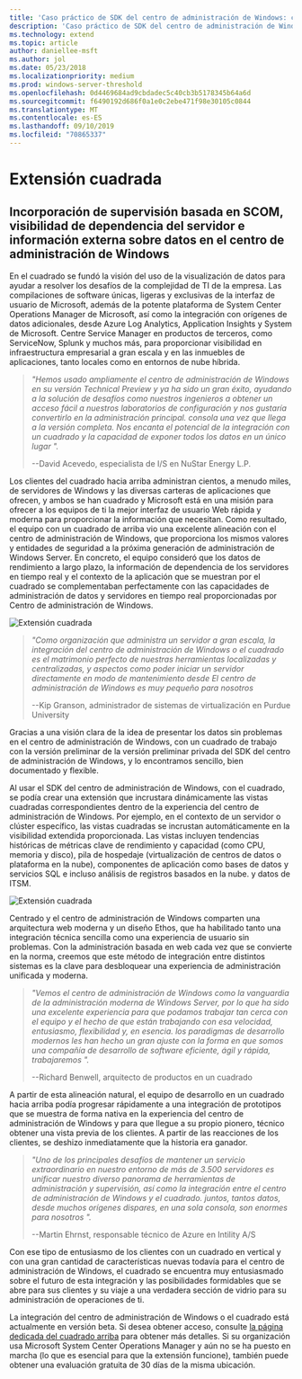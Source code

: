 ```yaml
---
title: 'Caso práctico de SDK del centro de administración de Windows: cuadrado arriba'
description: 'Caso práctico de SDK del centro de administración de Windows: cuadrado arriba'
ms.technology: extend
ms.topic: article
author: daniellee-msft
ms.author: jol
ms.date: 05/23/2018
ms.localizationpriority: medium
ms.prod: windows-server-threshold
ms.openlocfilehash: 0d4469684ad9cbdadec5c40cb3b5178345b64a6d
ms.sourcegitcommit: f6490192d686f0a1e0c2ebe471f98e30105c0844
ms.translationtype: MT
ms.contentlocale: es-ES
ms.lasthandoff: 09/10/2019
ms.locfileid: "70865337"
---
```

# <a name="squared-up-extension"></a>Extensión cuadrada

## <a name="bringing-scom-based-monitoring-server-dependency-visibility-and-external-data-insights-into-windows-admin-center"></a>Incorporación de supervisión basada en SCOM, visibilidad de dependencia del servidor e información externa sobre datos en el centro de administración de Windows

En el cuadrado se fundó la visión del uso de la visualización de datos para ayudar a resolver los desafíos de la complejidad de TI de la empresa. Las compilaciones de software únicas, ligeras y exclusivas de la interfaz de usuario de Microsoft, además de la potente plataforma de System Center Operations Manager de Microsoft, así como la integración con orígenes de datos adicionales, desde Azure Log Analytics, Application Insights y System de Microsoft. Centre Service Manager en productos de terceros, como ServiceNow, Splunk y muchos más, para proporcionar visibilidad en infraestructura empresarial a gran escala y en las inmuebles de aplicaciones, tanto locales como en entornos de nube híbrida.

> <cite>"Hemos usado ampliamente el centro de administración de Windows en su versión Technical Preview y ya ha sido un gran éxito, ayudando a la solución de desafíos como nuestros ingenieros a obtener un acceso fácil a nuestros laboratorios de configuración y nos gustaría convertirlo en la administración principal. consola una vez que llega a la versión completa. Nos encanta el potencial de la integración con un cuadrado y la capacidad de exponer todos los datos en un único lugar ".</cite>
>
> --David Acevedo, especialista de I/S en NuStar Energy L.P.

Los clientes del cuadrado hacia arriba administran cientos, a menudo miles, de servidores de Windows y las diversas carteras de aplicaciones que ofrecen, y ambos se han cuadrado y Microsoft está en una misión para ofrecer a los equipos de ti la mejor interfaz de usuario Web rápida y moderna para proporcionar la información que necesitan. Como resultado, el equipo con un cuadrado de arriba vio una excelente alineación con el centro de administración de Windows, que proporciona los mismos valores y entidades de seguridad a la próxima generación de administración de Windows Server. En concreto, el equipo consideró que los datos de rendimiento a largo plazo, la información de dependencia de los servidores en tiempo real y el contexto de la aplicación que se muestran por el cuadrado se complementaban perfectamente con las capacidades de administración de datos y servidores en tiempo real proporcionadas por Centro de administración de Windows.

![Extensión cuadrada](../../media/extend-case-study-squared-up/squared-up-1.png)

> <cite>"Como organización que administra un servidor a gran escala, la integración del centro de administración de Windows o el cuadrado es el matrimonio perfecto de nuestras herramientas localizadas y centralizadas, y aspectos como poder iniciar un servidor directamente en modo de mantenimiento desde El centro de administración de Windows es muy pequeño para nosotros</cite>
>
> --Kip Granson, administrador de sistemas de virtualización en Purdue University

Gracias a una visión clara de la idea de presentar los datos sin problemas en el centro de administración de Windows, con un cuadrado de trabajo con la versión preliminar de la versión preliminar privada del SDK del centro de administración de Windows, y lo encontramos sencillo, bien documentado y flexible.

Al usar el SDK del centro de administración de Windows, con el cuadrado, se podía crear una extensión que incrustara dinámicamente las vistas cuadradas correspondientes dentro de la experiencia del centro de administración de Windows. Por ejemplo, en el contexto de un servidor o clúster específico, las vistas cuadradas se incrustan automáticamente en la visibilidad extendida proporcionada. Las vistas incluyen tendencias históricas de métricas clave de rendimiento y capacidad (como CPU, memoria y disco), pila de hospedaje (virtualización de centros de datos o plataforma en la nube), componentes de aplicación como bases de datos y servicios SQL e incluso análisis de registros basados en la nube. y datos de ITSM.

![Extensión cuadrada](../../media/extend-case-study-squared-up/squared-up-2.png)

Centrado y el centro de administración de Windows comparten una arquitectura web moderna y un diseño Ethos, que ha habilitado tanto una integración técnica sencilla como una experiencia de usuario sin problemas. Con la administración basada en web cada vez que se convierte en la norma, creemos que este método de integración entre distintos sistemas es la clave para desbloquear una experiencia de administración unificada y moderna.

> <cite>"Vemos el centro de administración de Windows como la vanguardia de la administración moderna de Windows Server, por lo que ha sido una excelente experiencia para que podamos trabajar tan cerca con el equipo y el hecho de que están trabajando con esa velocidad, entusiasmo, flexibilidad y, en esencia. los paradigmas de desarrollo modernos les han hecho un gran ajuste con la forma en que somos una compañía de desarrollo de software eficiente, ágil y rápida, trabajaremos ".</cite>
>
> --Richard Benwell, arquitecto de productos en un cuadrado

A partir de esta alineación natural, el equipo de desarrollo en un cuadrado hacia arriba podía progresar rápidamente a una integración de prototipos que se muestra de forma nativa en la experiencia del centro de administración de Windows y para que llegue a su propio pionero, técnico obtener una vista previa de los clientes. A partir de las reacciones de los clientes, se deshizo inmediatamente que la historia era ganador.

> <cite>"Uno de los principales desafíos de mantener un servicio extraordinario en nuestro entorno de más de 3.500 servidores es unificar nuestro diverso panorama de herramientas de administración y supervisión, así como la integración entre el centro de administración de Windows y el cuadrado. juntos, tantos datos, desde muchos orígenes dispares, en una sola consola, son enormes para nosotros ".</cite>
>
> --Martin Ehrnst, responsable técnico de Azure en Intility A/S

Con ese tipo de entusiasmo de los clientes con un cuadrado en vertical y con una gran cantidad de características nuevas todavía para el centro de administración de Windows, el cuadrado se encuentra muy entusiasmado sobre el futuro de esta integración y las posibilidades formidables que se abre para sus clientes y su viaje a una verdadera sección de vidrio para su administración de operaciones de ti.

La integración del centro de administración de Windows o el cuadrado está actualmente en versión beta. Si desea obtener acceso, consulte [la página dedicada del cuadrado arriba](https://squaredup.com/product/honolulu/windows-admin-center-extension/?utm_source=microsoft-wac&utm_medium=public-relations&utm_campaign=honolulu) para obtener más detalles. Si su organización usa Microsoft System Center Operations Manager y aún no se ha puesto en marcha (lo que es esencial para que la extensión funcione), también puede obtener una evaluación gratuita de 30 días de la misma ubicación. 
